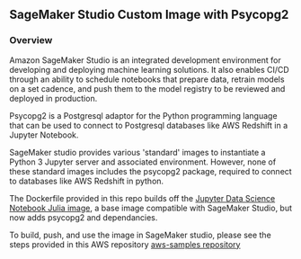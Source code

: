 ## SageMaker Studio Custom Image with Psycopg2

### Overview

Amazon SageMaker Studio is an integrated development environment for developing and deploying machine learning solutions. It also enables CI/CD through an ability to schedule notebooks that prepare data, retrain models on a set cadence, and push them to the model registry to be reviewed and deployed in production.

Psycopg2 is a Postgresql adaptor for the Python programming language that can be used to connect to Postgresql databases like AWS Redshift in a Jupyter Notebook. 

SageMaker studio provides various 'standard' images to instantiate a Python 3 Jupyter server and associated environment. However, none of these standard images includes the psycopg2 package, required to connect to databases like AWS Redshift in python. 

The Dockerfile provided in this repo builds off the [Jupyter Data Science Notebook Julia image](https://hub.docker.com/layers/jupyter/datascience-notebook/julia-1.5.2/images/sha256-781beea42a274a63a2c63423e165e7d8020ef6bdbb2be42df22505e5b7fed865?context=explore), a base image compatible with SageMaker Studio, but now adds psycopg2 and dependancies. 

To build, push, and use the image in SageMaker studio, please see the steps provided in this AWS repository [aws-samples repository](https://github.com/aws-samples/sagemaker-studio-custom-image-samples/tree/main/examples/jupyter-docker-stacks-julia-image)
